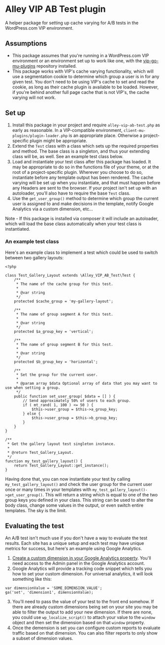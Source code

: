 # Alley VIP AB Test plugin
A helper package for setting up cache varying for A/B tests in the WordPress.com VIP environment.

## Assumptions
* This package assumes that you're running in a WordPress.com VIP environment or an environment set up to work like one, with the [vip-go-mu-plugins](https://github.com/Automattic/vip-go-mu-plugins) repository installed.
* This package works with VIP's cache varying functionality, which will use a segmentation cookie to determine which group a user is in for any given test. You don't need to be using VIP's cache to set and read the cookie, as long as their cache plugin is available to be loaded. However, if you're behind another full page cache that is not VIP's, the cache varying will not work.

## Set up
1. Install this package in your project and require `alley-vip-ab-test.php` as early as reasonable. In a VIP-compatible environment, `client-mu-plugins/plugin-loader.php` is an appropriate place. Otherwise a project-specific plugin might be appropriate.
2. Extend the `Test` class with a class which sets up the required properties and method. The base class is a singleton, and thus your extending class will be, as well. See an example test class below.
3. Load and instantiate your test class after this package has loaded. It may be appropriate to do so in the functions file of your theme, or at the root of a project-specific plugin. Wherever you choose to do so, instantiate before any template output has been rendered. The cache varying will be set up when you instantiate, and that must happen before any Headers are sent to the browser. If your project isn't set up with an autoloader, you'll also have to require the base `Test` class.
4. Use the `get_user_group()` method to determine which group the current user is assigned to and make decisions in the template, notify Google Analytics via a custom dimension, etc...

Note - If this package is installed via composer it will include an autoloader, which will load the base class automatically when your test class is instantiated.

### An example test class

Here's an example class to implement a test which could be used to switch between two gallery layouts:

```
<?php

class Test_Gallery_Layout extends \Alley_VIP_AB_Test\Test {
	/**
	 * The name of the cache group for this test.
	 *
	 * @var string
	 */
	protected $cache_group = 'my-gallery-layout';

	/**
	 * The name of group segment A for this test.
	 *
	 * @var string
	 */
    protected $a_group_key = 'vertical';

	/**
	 * The name of group segment B for this test.
	 *
	 * @var string
	 */
	protected $b_group_key = 'horizontal';

	/**
	 * Set the group for the current user.
	 *
	 * @param array $data Optional array of data that you may want to use when setting a group.
	 */
	public function set_user_group( $data = [] ) {
		// Send approximately 50% of users to each group.
		if ( mt_rand( 1, 100 ) <= 50 ) {
			$this->user_group = $this->a_group_key;
		} else {
			$this->user_group = $this->b_group_key;
		}
	}
}

/**
 * Get the gallery layout test singleton instance.
 *
 * @return Test_Gallery_Layout.
 */
function my_test_gallery_layout() {
	return Test_Gallery_Layout::get_instance();
}
```

Having done that, you can now instantiate your test by calling `my_test_gallery_layout()` and check the user group for the current user once or many times in your templates with `my_test_gallery_layout()->get_user_group()`. This will return a string which is equal to one of the two group keys you defined in your class. This string can be used to alter the body class, change some values in the output, or even switch entire templates. The sky is the limit.

## Evaluating the test
An A/B test isn't much use if you don't have a way to evaluate the test results. Each site has a unique setup and each test may have unique metrics for success, but here's an example using Google Analytics.

1. [Create a custom dimension in your Google Analytics property](https://support.google.com/analytics/answer/2709829?hl=en#set_up_custom_dimensions). You'll need access to the Admin panel in the Google Analytics account.
2. Google Analytics will provide a tracking code snippet which tells you how to set your custom dimension. For universal analytics, it will look something like this:
```
var dimensionValue = 'SOME_DIMENSION_VALUE';
ga('set', 'dimension1', dimensionValue);
```
3. You'll need to pass the value of your test to the front end somehow. If there are already custom dimensions being set on your site you may be able to filter the output to add your new dimension. If there are none, you could use `wp_localize_script()` to attach your value to the `window` object and then set the dimension based on that `window` property.
4. Once the demension is set you can configure custom reports to evaluate traffic based on that dimension. You can also filter reports to only show a subset of dimension values.
